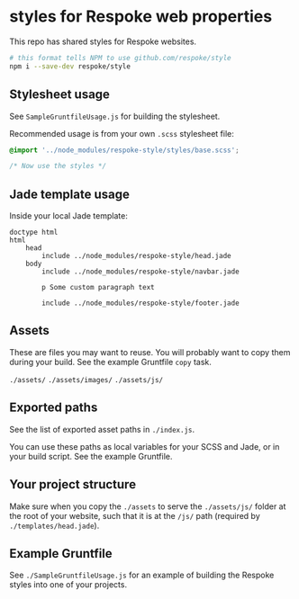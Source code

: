 # styles for Respoke web properties

This repo has shared styles for Respoke websites.

```bash
# this format tells NPM to use github.com/respoke/style
npm i --save-dev respoke/style
```

## Stylesheet usage

See `SampleGruntfileUsage.js` for building the stylesheet.

Recommended usage is from your own `.scss` stylesheet file:

```scss
@import '../node_modules/respoke-style/styles/base.scss';

/* Now use the styles */

```

## Jade template usage

Inside your local Jade template:

```jade
doctype html
html
    head
        include ../node_modules/respoke-style/head.jade
    body
        include ../node_modules/respoke-style/navbar.jade

        p Some custom paragraph text

        include ../node_modules/respoke-style/footer.jade
```

## Assets

These are files you may want to reuse. You will probably want to copy them during your build. See
the example Gruntfile `copy` task.

`./assets/`
`./assets/images/`
`./assets/js/`

## Exported paths

See the list of exported asset paths in `./index.js`.

You can use these paths as local variables for your SCSS and Jade, or in your build script. See the
example Gruntfile.

## Your project structure

Make sure when you copy the `./assets` to serve the `./assets/js/` folder at the root of your
website, such that it is at the `/js/` path (required by `./templates/head.jade`).


## Example Gruntfile

See `./SampleGruntfileUsage.js` for an example of building the Respoke styles into one of your projects.
